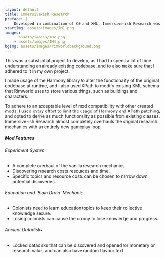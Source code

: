 ```yaml
---
layout: default
title: Immersive-ish Research
preface: |
    Developed in combination of C# and XML, Immersive-ish Research was designed as a complete overhaul of the original game's research mechanic, adding a new level of immersion and difficulty to the game. 
startImg: assets/images/IM1.png
images:
    - assets/images/IM2.png
    - assets/images/IM4.png
bgImg: assets/images/rimworldbackground.png
---
```


This was a substantial project to develop, as I had to spend a lot of time understanding an already existing codebase, and to also make sure that I adhered to it in my own project. 

I made usage of the Harmony library to alter the functionality of the original codebase at runtime, and I also used XPath to modify existing XML schema that Rimworld uses to store various things, such as buildings and characters.

To adhere to an acceptable level of mod compatibility with other created mods, I used every effort to limit the usage of Harmony and XPath patching, and opted to derive as much functionality as possible from existing classes. Immersive-ish Research almost completely overhauls the original research mechanics with an entirely new gameplay loop.


##### Mod Features

###### Experiment System
* A complete overhaul of the vanilla research mechanics.
* Discovering research costs resources and time.
* Specific topics and resource costs can be chosen to narrow down potential discoveries.

###### Education and 'Brain Drain' Mechanic
* Colonists need to learn education topics to keep their collective knowledge secure.
* Losing colonists can cause the colony to lose knowledge and progress.

###### Ancient Datadisks
* Locked datadisks that can be discovered and opened for monetary or research value, and can also have random flavour text.